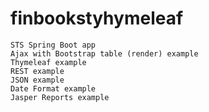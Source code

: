 # finbookstyhymeleaf
 	STS Spring Boot app
	Ajax with Bootstrap table (render) example
	Thymeleaf example
	REST example
	JSON example
	Date Format example
	Jasper Reports example
